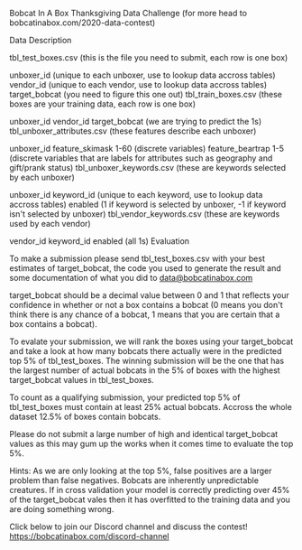 Bobcat In A Box Thanksgiving Data Challenge (for more head to bobcatinabox.com/2020-data-contest)

Data Description

tbl_test_boxes.csv (this is the file you need to submit, each row is one box)

unboxer_id (unique to each unboxer, use to lookup data accross tables)
vendor_id (unique to each vendor, use to lookup data accross tables)
target_bobcat (you need to figure this one out)
tbl_train_boxes.csv (these boxes are your training data, each row is one box)

unboxer_id
vendor_id 
target_bobcat (we are trying to predict the 1s)
tbl_unboxer_attributes.csv (these features describe each unboxer)

unboxer_id 
feature_skimask 1-60 (discrete variables)
feature_beartrap 1-5 (discrete variables that are labels for attributes such as geography and gift/prank status)
tbl_unboxer_keywords.csv (these are keywords selected by each unboxer)

unboxer_id
keyword_id (unique to each keyword, use to lookup data accross tables)
enabled (1 if keyword is selected by unboxer, -1 if keyword isn't selected by unboxer)
tbl_vendor_keywords.csv (these are keywords used by each vendor)

vendor_id
keyword_id
enabled (all 1s)
Evaluation

To make a submission please send tbl_test_boxes.csv with your best estimates of target_bobcat, the code you used to generate the result and some documentation of what you did to data@bobcatinabox.com

target_bobcat should be a decimal value between 0 and 1 that reflects your confidence in whether or not a box contains a bobcat (0 means you don't think there is any chance of a bobcat, 1 means that you are certain that a box contains a bobcat).

To evalate your submission, we will rank the boxes using your target_bobcat and take a look at how many bobcats there actually were in the predicted top 5% of tbl_test_boxes. The winning submission will be the one that has the largest number of actual bobcats in the 5% of boxes with the highest target_bobcat values in tbl_test_boxes.

To count as a qualifying submission, your predicted top 5% of tbl_test_boxes must contain at least 25% actual bobcats. Accross the whole dataset 12.5% of boxes contain bobcats.

Please do not submit a large number of high and identical target_bobcat values as this may gum up the works when it comes time to evaluate the top 5%.

Hints: As we are only looking at the top 5%, false positives are a larger problem than false negatives. Bobcats are inherently unpredictable creatures. If in cross validation your model is correctly predicting over 45% of the target_bobcat vales then it has overfitted to the training data and you are doing something wrong.

Click below to join our Discord channel and discuss the contest!
https://bobcatinabox.com/discord-channel
